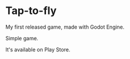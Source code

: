 # Tap-to-fly
My first released game, made with Godot Engine.

Simple game.

It's available on Play Store.
